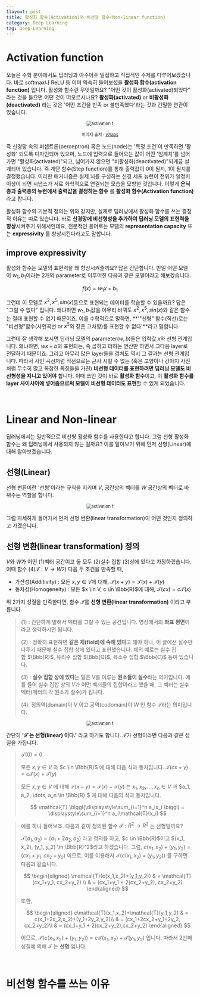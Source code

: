 ```yaml
---
1layout: post
title: 활성화 함수(Activation)와 비선형 함수(Non-linear function)
category: Deep Learning
tag: Deep-Learning
---
```





# Activation function

오늘은 수학 분야에서도 딥러닝과 아주아주 밀접하고 직접적인 주제를 다루어보겠습니다. 바로 softmax나 ReLU 등 이미 익숙히 들어보셨을 **활성화 함수(activation function)** 입니다. 활성화 함수란 무엇일까요? "어떤 것이 활성화(activated)되었다" 라는 것을 들으면 어떤 것이 떠오르시나요? **활성화(activated)** or **비활성화(deactivated)** 라는 것은 '어떤 조건을 만족 or 불만족했다'라는 것과 긴밀한 연관이 있습니다.


<p align="center"><img src="https://user-images.githubusercontent.com/77891754/178718846-4f8c3f43-f76f-4676-b3c6-8306295f8002.png" alt="activation f" style="zoom:80%;" /></p>

<p align="center" style="font-size:80%">이미지 출처 : <a href="https://www.v7labs.com/blog/neural-networks-activation-functions">v7labs</a></p>


즉 신경망 속의 퍼셉트론(perceptron) 혹은 노드(node)는 '특정 조건'이 만족하면 '활성화' 되도록 디자인되어 있으며, 노드에 입력으로 들어오는 값이 어떤 '임계치'를 넘어가면 "활성화(activated)"되고, 넘어가지 않으면 "비활성화(deactivated)"되게끔 설계되어 있습니다. 즉 계단 함수(Step function)를 통해 출력값이 0이 될지, 1이 될지를 결정했습니다. 이러한 매커니즘은 실제 뇌를 구성하는 신경 세포 뉴런이 전위가 일정치 이상이 되면 시냅스가 서로 화학적으로 연결되는 모습을 모방한 것입니다. 이렇게 **은닉층과 출력층의 뉴런에서 출력값을 결정하는 함수** 를 **활성화 함수(Activation function)** 라고 합니다.


활성화 함수의 기본적 정의는 위와 같지만, 실제로 딥러닝에서 활성화 함수를 쓰는 결정적 이유는 따로 있습니다. 바로 **신경망에 비선형성을 추가하여 딥러닝 모델의 표현력을 향상**시켜주기 위해서인데요, 전문적인 용어로는 모델의 **representation capacity** 또는 **expressivity** 를 향상시킨다라고도 말합니다.



## improve expressivity

활성화 함수는 모델의 표현력을 왜 향상시켜줄까요? 답은 간단합니다. 만일 어떤 모델이 $w_1, b_1$이라는 2개의 parameter로 이루어진 다음과 같은 모델이라고 해보겠습니다.


$$
f(x)=w_1x+b_1
$$

그런데 이 모델로 $x^2, x^5, sin(x)$등으로 표현되는 데이터를 학습할 수 있을까요? 답은 "그럴 수 없다" 입니다. 왜냐하면 $w_1, b_1$값을 아무리 바꿔도 $x^2, x^5, sin(x)$와 같은 함수는 절대 표현할 수 없기 때문이죠. 이를 수학적으로 말하면, **'"선형" 함수(직선)로는 "비선형"함수(사인곡선 or $x^5$와 같은 고차항)를 표현할 수 없다'**라고 말합니다.

그런데 잘 생각해 보시면 딥러닝 모델의 parameter($w,b$)들은 입력값 $x$와 선형 관계입니다. 왜냐하면, $wx+b$의 표현되는, 즉 곱하고 더하는 연산만 하면서 그다음 layer로 전달하기 때문이죠. 그리고 아무리 많은 layer들을 겹쳐도 역시 그 결과는 선형 관계입니다. 따라서 사인 곡선처럼 직선으로는 근사 시킬 수 없는 (혹은 고양이나 강아지 사진처럼 무수히 많고 복잡한 특징들을 가진) **비선형 데이터를 표현하려면 딥러닝 모델도 비선형성을 지니고 있어야** 합니다. 이때 쓰인 것이 바로 **활성화 함수**이고, 이 **활성화 함수를 layer 사이사이에 넣어줌으로써 모델이 비선형 데이터도 표현**할 수 있게 되었습니다.




<br>

# Linear and Non-linear


딥러닝에서는 일반적으로 비선형 활성화 함수를 사용한다고 합니다. 그럼 선형 활성화 함수는 왜 딥러닝에서 사용되지 않는 걸까요? 이를 알아보기 위해 먼저 선형(Linear)에 대해 알아보겠습니다.

## 선형(Linear)

선형 변환이란 '선형'이라는 규칙을 지키며 $V$, 공간상의 벡터를 $W$ 공간상의 벡터로 바꿔주는 역할을 합니다.


<p align="center"><img src="https://user-images.githubusercontent.com/77891754/178720377-4ef885f7-9241-4b38-8ad3-b17b113c8b29.png" alt="activation f" style="zoom:80%;" /></p>


그럼 자세하게 들어가서 먼저 선형 변환(linear transformation)이 어떤 것인지 정의하고 가겠습니다.




## 선형 변환(linear transformation) 정의

$V$와 $W$가 어떤 $(1)$벡터 공간이고 둘 모두 $(2)$실수 집합 $(3)$상에 있다고 가정하겠습니다. 이때 함수 $(4) \mathcal{T}: V \rightarrow W$가 다음 두 조건을 만족할 때,

- 가산성(Additivity) : 모든 $x, y \in V$에 대해,  $\mathcal{T}(x+y) = \mathcal{T}(x)+ \mathcal{T}(y)$
- 동차성(Homogeneity) : 모든 $x \in V, c \in \Bbb{R}$에 대해, $\mathcal{T}(cx) = c\mathcal{T}(x)$

위 2가지 성질을 만족한다면, 함수 $\mathcal{T}$를 **선형 변환(linear transformation)** 이라고 부릅니다.


> (1) : 간단하게 말해서 벡터를 그릴 수 있는 공간입니다. 영상에서의 **좌표 평면**이라고 생각하시면 됩니다.
> 
> (2) : 정확히 표현하면 **같은 체(field)에 속해 있다**고 해야 하나, 이 글에선 실수만 다루기 때문에 실수 집합 상에 있다고 표현했습니다. 체의 예로는 실수 집합 $\Bbb{R}$, 유리수 집합 $\Bbb{Q}$, 복소수 집합 $\Bbb{C}$ 등이 있습니다.
> 
> (3) : **실수 집합 상에 있다**는 말은 $V$를 이루는 **원소들이 실수**라는 의미입니다. 예를 들어 실수 집합 상의 $V$가 어떤 벡터들의 집합이라고 했을 때, 그 벡터는 실수 벡터(벡터의 각 원소가 실수)가 됩니다.
> 
> (4): 정의역(domain)이 $V$ 이고 공역(codomain)이 $W$  인 함수 $\mathcal{T}$라는 의미입니다.



<p align="center"><img src="https://user-images.githubusercontent.com/77891754/178720580-8fc58f96-918d-4df5-92ae-6cb68a0220f1.png" alt="activation f" style="zoom:80%;" /></p>



간단히 **'$\mathcal{T}$ 는 선형(linear) 이다.'** 라고 하기도 합니다. $\mathcal{T}$가 선형이라면 다음과 같은 성질을 가집니다.

> $\mathcal{T}(0)=0$
>
> 모든 $x,y \in V$ 와 $c \in \Bbb{R}$ 에 대해 다음 식과 동치입니다.
> $\mathcal{T}(cx+y)=c\mathcal{T}(x)+\mathcal{T}(y)$
> 
> 모든 $x,y \in V$ 에 대해 $\mathcal{T}(x-y)=\mathcal{T}(x)-\mathcal{T}(y)$ 는 $x_1, x_2, \dots, x_n \in V$ 과 $a_1, a_2, \dots, a_n \in \Bbb{R} $ 에 대해 다음의 식과 동치입니다.
> 
> $$ \mathcal{T} \biggl(\displaystyle\sum_{i=1}^n a_ix_i \biggl) = \displaystyle\sum_{i=1}^n a_i\mathcal{T}(x_i) $$ 

> 예를 하나 들어보죠. 다음과 같이 정의된 함수 $\mathcal{T} : R^2 \rightarrow R^2$ 는 선형일까요?
> 
> $\mathcal{T}(a_1,a_2) = (a_1+2a_2, a_2)$ 라고 정의를 하고, $c \in \Bbb{R}$이고 $(x_1, x_2), (y_1, y_2) \in \Bbb{R}^2$라고 하겠습니다. 그럼, $c(x_1,x_2)+(y_1,y_2)=(cx_1+y_1, cx_2+y_2)$ 이므로, 이를 이용해서 $\mathcal{T}(c(x_1,x_2)+(y_1,y_2))$ 를 구하면 다음과 같습니다.
> 
> $$ \begin{aligned} \mathcal{T}(c(x_1,x_2)+(y_1,y_2)) & = \mathcal{T}(cx_1+y_1, cx_2+y_2) \\ & = (cx_1+y_1 + 2(cx_2+y_2), cx_2+y_2) \end{aligned} $$
> 
> 또한,
> 
> $$ \begin{aligned} c\mathcal{T}(x_1,x_2)+\mathcal{T}(y_1,y_2) & = c(x_1+2x_2,x_2)+(y_1+2y_2,y_2)\\ & = (cx_1+2cx_2+y_1+2y_2, cx_2+y_2)\\ & = (cx_1+y_1 + 2(cx_2+y_2),cx_2+y_2) \end{aligned} $$
> 
> 이므로, $\mathcal{T}(c(x_1,x_2)+(y_1,y_2))=c\mathcal{T}(x_1,x_2)+\mathcal{T}(y_1,y_2)$ 입니다. 따라서 2번째 성질에 의해 $\mathcal{T}$ 는 **선형** 입니다.
>




<br>

# 비선형 함수를 쓰는 이유












